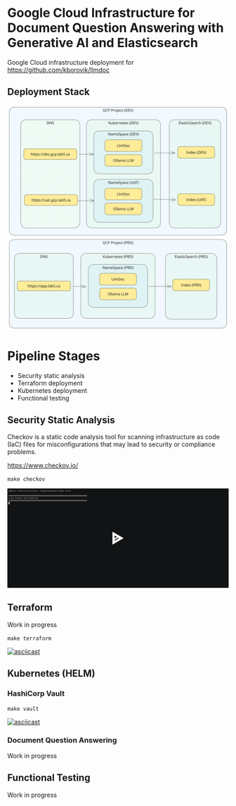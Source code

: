 # Google Cloud Infrastructure for Document Question Answering with Generative AI and Elasticsearch

Google Cloud infrastructure deployment for https://github.com/kborovik/llmdoc

## Deployment Stack

![Deployment Diagram](docs/deployment.svg)

# Pipeline Stages

- Security static analysis
- Terraform deployment
- Kubernetes deployment
- Functional testing

## Security Static Analysis

Checkov is a static code analysis tool for scanning infrastructure as code (IaC) files for misconfigurations that may lead to security or compliance problems.

https://www.checkov.io/

```shell
make checkov
```

[![asciicast](docs/643320.svg)](https://asciinema.org/a/643320)

## Terraform

Work in progress

```shell
make terraform
```

[![asciicast](https://asciinema.org/a/642869.svg)](https://asciinema.org/a/642869)

## Kubernetes (HELM)

### HashiCorp Vault

```shell
make vault
```

[![asciicast](https://asciinema.org/a/649021.svg)](https://asciinema.org/a/649021)

### Document Question Answering

Work in progress

## Functional Testing

Work in progress
